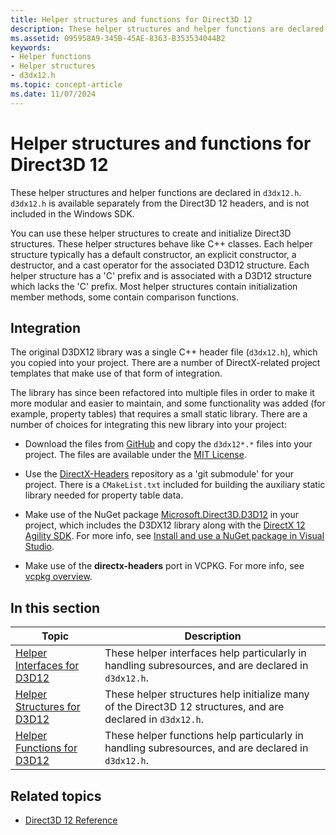 ```yaml
---
title: Helper structures and functions for Direct3D 12
description: These helper structures and helper functions are declared in `d3dx12.h`.
ms.assetid: 095958A9-345B-45AE-8363-B353534044B2
keywords:
- Helper functions
- Helper structures
- d3dx12.h
ms.topic: concept-article
ms.date: 11/07/2024
---
```


# Helper structures and functions for Direct3D 12

These helper structures and helper functions are declared in `d3dx12.h`. `d3dx12.h` is available separately from the Direct3D 12 headers, and is not included in the Windows SDK.

You can use these helper structures to create and initialize Direct3D structures. These helper structures behave like C++ classes. Each helper structure typically has a default constructor, an explicit constructor, a destructor, and a cast operator for the associated D3D12 structure. Each helper structure has a 'C' prefix and is associated with a D3D12 structure which lacks the 'C' prefix. Most helper structures contain initialization member methods, some contain comparison functions.

## Integration

The original D3DX12 library was a single C++ header file (`d3dx12.h`), which you copied into your project. There are a number of DirectX-related project templates that make use of that form of integration.

The library has since been refactored into multiple files in order to make it more modular and easier to maintain, and some functionality was added (for example, property tables) that requires a small static library. There are a number of choices for integrating this new library into your project:

* Download the files from [GitHub](https://github.com/microsoft/DirectX-Headers/blob/main/include/directx/) and copy the `d3dx12*.*` files into your project. The files are available under the [MIT License](https://github.com/microsoft/DirectX-Headers/blob/main/LICENSE).

* Use the [DirectX-Headers](https://github.com/microsoft/DirectX-Headers) repository as a 'git submodule' for your project. There is a `CMakeList.txt` included for building the auxiliary static library needed for property table data.

* Make use of the NuGet package [Microsoft.Direct3D.D3D12](https://www.nuget.org/packages/Microsoft.Direct3D.D3D12/) in your project, which includes the D3DX12 library along with the [DirectX 12 Agility SDK](https://aka.ms/directx12agility). For more info, see [Install and use a NuGet package in Visual Studio](/nuget/quickstart/install-and-use-a-package-in-visual-studio).

* Make use of the **directx-headers** port in VCPKG. For more info, see [vcpkg overview](/vcpkg/get_started/overview).

## In this section

| Topic | Description |
|-|-|
| [Helper Interfaces for D3D12](helper-interfaces-for-d3d12.md) | These helper interfaces help particularly in handling subresources, and are declared in `d3dx12.h`.  |
| [Helper Structures for D3D12](helper-structures-for-d3d12.md) | These helper structures help initialize many of the Direct3D 12 structures, and are declared in `d3dx12.h`. |
| [Helper Functions for D3D12](helper-functions-for-d3d12.md) | These helper functions help particularly in handling subresources, and are declared in `d3dx12.h`.  |

## Related topics

* [Direct3D 12 Reference](direct3d-12-reference.md)
